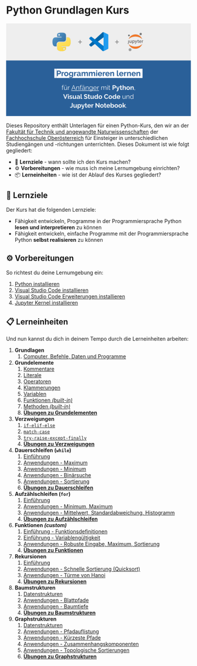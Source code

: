 # **Python** Grundlagen Kurs

![Vorschaubild](./Grafiken/LibreOffice/Vorschaubild.png)

Dieses Repository enthält Unterlagen für einen Python-Kurs, den wir an der [Fakultät für Technik und angewandte Naturwissenschaften](https://www.fh-ooe.at/campus-wels/) der [Fachhochschule Oberösterreich](https://www.fh-ooe.at) für Einsteiger in unterschiedlichen Studiengängen und -richtungen unterrichten. Dieses Dokument ist wie folgt gegliedert:

- 🎯 **Lernziele** - wann sollte ich den Kurs machen?
- ⚙️ **Vorbereitungen** - wie muss ich meine Lernumgebung einrichten?
- 📦 **Lerneinheiten** - wie ist der Ablauf des Kurses gegliedert?

## 🎯 Lernziele

Der Kurs hat die folgenden Lernziele:

- Fähigkeit entwickeln, Programme in der Programmiersprache Python **lesen und interpretieren** zu können
- Fähigkeit entwickeln, einfache Programme mit der Programmiersprache Python **selbst realisieren** zu können

## ⚙️ Vorbereitungen

So richtest du deine Lernumgebung ein:

1. [Python installieren](./Vorbereitungen/01_Python/README.md)
1. [Visual Studio Code installieren](./Vorbereitungen/02_Visual_Studio_Code/README.md)
1. [Visual Studio Code Erweiterungen installieren](./Vorbereitungen/03_Visual_Studio_Code_Erweiterungen/README.md)
1. [Jupyter Kernel installieren](./Vorbereitungen/04_Jupyter_Kernel/README.md)

## 📋 Lerneinheiten

Und nun kannst du dich in deinem Tempo durch die Lerneinheiten arbeiten:

1. **Grundlagen**
   1. [Computer, Befehle, Daten und Programme](./Lerneinheiten/01_Computer/README.ipynb)
1. **Grundelemente**
   1. [Kommentare](./Lerneinheiten/02_Grundlagen/01_Kommentare.ipynb)
   1. [Literale](./Lerneinheiten/02_Grundlagen/02_Literale.ipynb)
   1. [Operatoren](./Lerneinheiten/02_Grundlagen/03_Operatoren.ipynb)
   1. [Klammerungen](./Lerneinheiten/02_Grundlagen/04_Klammerungen.ipynb)
   1. [Variablen](./Lerneinheiten/02_Grundlagen/05_Variablen.ipynb)
   1. [Funktionen *(built-in)*](./Lerneinheiten/02_Grundlagen/06_Funktionen.ipynb)
   1. [Methoden *(built-in)*](./Lerneinheiten/02_Grundlagen/07_Methoden.ipynb)
   1. [**Übungen zu Grundelementen**](./Lerneinheiten/10_Übungen/02_Grundelemente.ipynb)
1. **Verzweigungen**
   1. [`if-elif-else`](./Lerneinheiten/03_Verzweigungen/01_if-elif-else.ipynb)
   1. [`match-case`](./Lerneinheiten/03_Verzweigungen/02_match-case.ipynb)
   1. [`try-raise-except-finally`](./Lerneinheiten/03_Verzweigungen/03_try-raise-except-finally.ipynb)
   1. [**Übungen zu Verzweigungen**](./Lerneinheiten/10_Übungen/03_Verzweigungen.ipynb)
1. **Dauerschleifen (`while`)**
   1. [Einführung](./Lerneinheiten/04_Dauerschleifen/01_Einführung.ipynb)
   1. [Anwendungen - Maximum](./Lerneinheiten/04_Dauerschleifen/02_Maximum.ipynb)
   1. [Anwendungen - Minimum](./Lerneinheiten/04_Dauerschleifen/03_Minimum.ipynb)
   1. [Anwendungen - Binärsuche](./Lerneinheiten/04_Dauerschleifen/04_Binärsuche.ipynb)
   1. [Anwendungen - Sortierung](./Lerneinheiten/04_Dauerschleifen/05_Sortierung.ipynb)
   1. [**Übungen zu Dauerschleifen**](./Lerneinheiten/10_Übungen/04_Dauerschleifen.ipynb)
1. **Aufzählschleifen (`for`)**
   1. [Einführung](./Lerneinheiten/05_Aufzählschleifen/01_Einführung.ipynb)
   1. [Anwendungen - Minimum, Maximum](./Lerneinheiten/05_Aufzählschleifen/02_Extremum.ipynb)
   1. [Anwendungen - Mittelwert, Standardabweichung, Histogramm](./Lerneinheiten/05_Aufzählschleifen/03_Statistik.ipynb)
   1. [**Übungen zu Aufzählschleifen**](./Lerneinheiten/10_Übungen/05_Aufzählschleifen.ipynb)
1. **Funktionen *(custom)***
   1. [Einführung - Funktionsdefinitionen](./Lerneinheiten/06_Funktionen/01_Einführung.ipynb)
   1. [Einführung - Variablengültigkeit](./Lerneinheiten/06_Funktionen/02_Variablengültigkeit.ipynb)
   1. [Anwendungen - Robuste Eingabe, Maximum, Sortierung](./Lerneinheiten/06_Funktionen/03_Anwendungen.ipynb)
   1. [**Übungen zu Funktionen**](./Lerneinheiten/10_Übungen/06_Funktionen.ipynb)
1. **Rekursionen**
   1. [Einführung](./Lerneinheiten/07_Rekursionen/01_Einführung.ipynb)
   1. [Anwendungen - Schnelle Sortierung (Quicksort)](./Lerneinheiten/07_Rekursionen/02_Quicksort.ipynb)
   1. [Anwendungen - Türme von Hanoi](./Lerneinheiten/07_Rekursionen/03_Hanoi.ipynb)
   1. [**Übungen zu Rekursionen**](./Lerneinheiten/10_Übungen/07_Rekursionen.ipynb)
1. **Baumstrukturen**
   1. [Datenstrukturen](./Lerneinheiten/08_Bäume/01_Datenstrukturen.ipynb)
   1. [Anwendungen - Blattpfade](./Lerneinheiten/08_Bäume/02_Blattpfade.ipynb)
   1. [Anwendungen - Baumtiefe](./Lerneinheiten/08_Bäume/03_Baumtiefe.ipynb)
   1. [**Übungen zu Baumstrukturen**](./Lerneinheiten/10_Übungen/08_Baumstrukturen.ipynb)
1. **Graphstrukturen**
   1. [Datenstrukturen](./Lerneinheiten/09_Graphen/01_Datenstrukturen.ipynb)
   1. [Anwendungen - Pfadauflistung](./Lerneinheiten/09_Graphen/02_Pfadauflistung.ipynb)
   1. [Anwendungen - Kürzeste Pfade](./Lerneinheiten/09_Graphen/03_Kürzeste_Pfade.ipynb)
   1. [Anwendungen - Zusammenhangskomponenten](./Lerneinheiten/09_Graphen/04_Zusammenhangskomponenten.ipynb)
   1. [Anwendungen - Topologische Sortierungen](./Lerneinheiten/09_Graphen/05_Topologische_Sortierung.ipynb)
   1. [**Übungen zu Graphstrukturen**](./Lerneinheiten/10_Übungen/09_Graphstrukturen.ipynb)